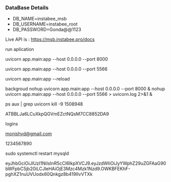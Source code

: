 ### DataBase Details
- DB_NAME=instabee_msb
- DB_USERNAME=instabee_root
- DB_PASSWORD=Gonda@@1123

Live API is : https://msb.instabee.pro/docs


run aplication 

uvicorn app.main:app --host 0.0.0.0 --port 8000

uvicorn app.main:app --host 0.0.0.0 --port 5566

uvicorn app.main:app --reload


backgroud
nohup uvicorn app.main:app --host 0.0.0.0 --port 8000 &
nohup uvicorn app.main:app --host 0.0.0.0 --port 5566 > uvicorn.log 2>&1 &

ps aux | grep uvicorn
kill -9 1508948

ATBBLJa6LCuXkpQGVmEZctNQsM7CC8852DA9

logins

monishvd@gmail.com 

1234567890

sudo systemctl restart mysqld

eyJhbGciOiJIUzI1NiIsInR5cCI6IkpXVCJ9.eyJzdWIiOiJyYWphZ29uZGFAaG90bWFpbC5jb20iLCJleHAiOjE3Mzc4Mzk1Nzd9.OWKBFEKhF-pghXZ1nuUVUodx60Qnkgz8b419IIvVTXk